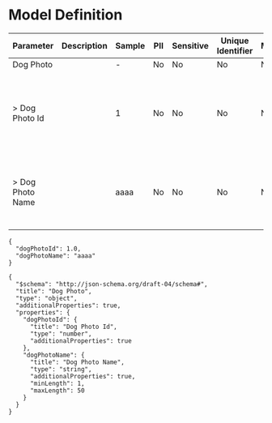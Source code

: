 # Model Definition
| Parameter | Description | Sample | PII | Sensitive | Unique Identifier | Mandatory | Default | Details |
| --- | --- | --- | --- | --- | --- | --- | --- | --- |
|  Dog Photo |  |  -  | No | No | No | No |  |Data Type : object<br>  |
| &gt; Dog Photo Id |  | 1 | No | No | No | No |  |Data Type : number<br> Mininum :  - <br> Exclusive Minimum : No<br> Maximum :  - <br> Exclusive Maximum : No<br> Multiple Of :  - <br>  |
| &gt; Dog Photo Name |  | aaaa | No | No | No | No |  |Data Type : string<br> Min. length : 1<br> Max. length : No<br> Regex :  - <br> Allow Null : false<br> Faker : address.streetName<br>  |





```
{
  "dogPhotoId": 1.0,
  "dogPhotoName": "aaaa"
}
```




```
{
  "$schema": "http://json-schema.org/draft-04/schema#",
  "title": "Dog Photo",
  "type": "object",
  "additionalProperties": true,
  "properties": {
    "dogPhotoId": {
      "title": "Dog Photo Id",
      "type": "number",
      "additionalProperties": true
    },
    "dogPhotoName": {
      "title": "Dog Photo Name",
      "type": "string",
      "additionalProperties": true,
      "minLength": 1,
      "maxLength": 50
    }
  }
}
```

